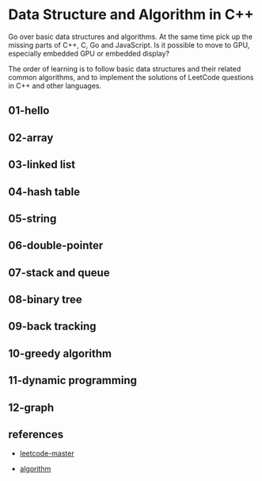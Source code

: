 # Data Structure and Algorithm in C++

Go over basic data structures and algorithms. At the same time pick up the missing parts of C++, C, Go and JavaScript. Is it possible to move to GPU, especially embedded GPU or embedded display?

The order of learning is to follow basic data structures and their related common algorithms, and to implement the solutions of LeetCode questions in C++ and other languages.

## 01-hello

## 02-array

## 03-linked list

## 04-hash table

## 05-string

## 06-double-pointer

## 07-stack and queue

## 08-binary tree

## 09-back tracking

## 10-greedy algorithm

## 11-dynamic programming 

## 12-graph


## references

* [leetcode-master](https://github.com/youngyangyang04/leetcode-master)

* [algorithm](https://github.com/labuladong/fucking-algorithm)

